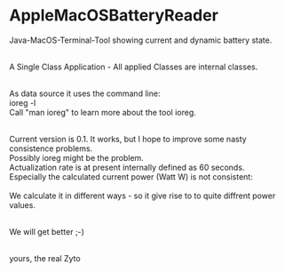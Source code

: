 # AppleMacOSBatteryReader
Java-MacOS-Terminal-Tool showing current and dynamic battery state.

<br>A Single Class Application - All applied Classes are internal classes.

<br>As data source it uses the command line:
<br>ioreg -l
<br>Call "man ioreg" to learn more about the tool ioreg.

<br>Current version is 0.1. It works, but I hope to improve some nasty consistence problems. 
<br>Possibly ioreg might be the problem. 
<br>Actualization rate is at present internally defined as 60 seconds.
<br>Especially the calculated current power (Watt W) is not consistent:  
<br>We calculate it in different ways - so it give rise to to quite diffrent power values.

<br>We will get better ;-)

<br> yours, the real Zyto
